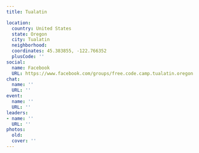 ```yaml
---
title: Tualatin

location:
  country: United States
  state: Oregon
  city: Tualatin
  neighborhood: 
  coordinates: 45.383855, -122.766352
  plusCode: ''
social:
  name: Facebook
  URL: https://www.facebook.com/groups/free.code.camp.tualatin.oregon
chat:
  name: ''
  URL: ''
event:
  name: ''
  URL: ''
leaders:
- name: ''
  URL: ''
photos:
  old: 
  cover: ''
---
```

